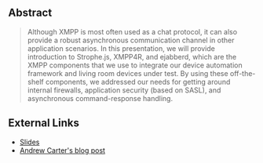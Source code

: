 ## Abstract

> Although XMPP is most often used as a chat protocol, it can also provide a robust asynchronous communication channel in other application scenarios. In this presentation, we will provide introduction to Strophe.js, XMPP4R, and ejabberd, which are the XMPP components that we use to integrate our device automation framework and living room devices under test. By using these off-the-shelf components, we addressed our needs for getting around internal firewalls, application security (based on SASL), and asynchronous command-response handling.

## External Links

* [Slides](http://speakerdeck.com/u/ascarter/p/building-asynchronous-communication-layer)
* [Andrew Carter's blog post](http://ascarter.net/2012/04/25/railsconf-2012-day-2.html)